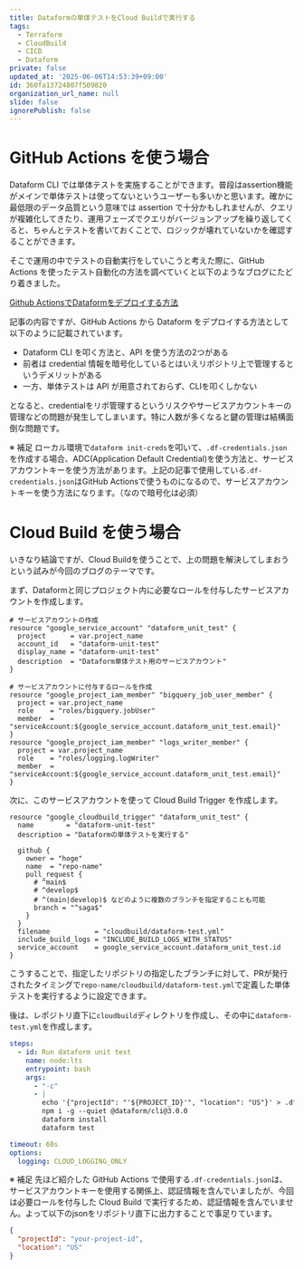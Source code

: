 ```yaml
---
title: Dataformの単体テストをCloud Buildで実行する
tags:
  - Terraform
  - CloudBuild
  - CICD
  - Dataform
private: false
updated_at: '2025-06-06T14:53:39+09:00'
id: 360fa13724807f509820
organization_url_name: null
slide: false
ignorePublish: false
---
```


# GitHub Actions を使う場合

Dataform CLI では単体テストを実施することができます。普段はassertion機能がメインで単体テストは使ってないというユーザーも多いかと思います。確かに最低限のデータ品質という意味では assertion で十分かもしれませんが、クエリが複雑化してきたり、運用フェーズでクエリがバージョンアップを繰り返してくると、ちゃんとテストを書いておくことで、ロジックが壊れていないかを確認することができます。

そこで運用の中でテストの自動実行をしていこうと考えた際に、GitHub Actions を使ったテスト自動化の方法を調べていくと以下のようなブログにたどり着きました。

[Github ActionsでDataformをデプロイする方法](https://qiita.com/leemunhui/items/d2a9f060341113b00c07)

記事の内容ですが、GitHub Actions から Dataform をデプロイする方法として以下のように記載されています。

- Dataform CLI を叩く方法と、API を使う方法の2つがある
- 前者は credential 情報を暗号化しているとはいえリポジトリ上で管理するというデメリットがある
- 一方、単体テストは API が用意されておらず、CLIを叩くしかない

となると、credentialをリポ管理するというリスクやサービスアカウントキーの管理などの問題が発生してしまいます。特に人数が多くなると鍵の管理は結構面倒な問題です。

※ 補足
ローカル環境で`dataform init-creds`を叩いて、`.df-credentials.json`を作成する場合、ADC(Application Default Credential)を使う方法と、サービスアカウントキーを使う方法があります。上記の記事で使用している`.df-credentials.json`はGitHub Actionsで使うものになるので、サービスアカウントキーを使う方法になります。（なので暗号化は必須）

# Cloud Build を使う場合

いきなり結論ですが、Cloud Buildを使うことで、上の問題を解決してしまおうという試みが今回のブログのテーマです。

まず、Dataformと同じプロジェクト内に必要なロールを付与したサービスアカウントを作成します。

```hcl
# サービスアカウントの作成
resource "google_service_account" "dataform_unit_test" {
  project      = var.project_name
  account_id   = "dataform-unit-test"
  display_name = "dataform-unit-test"
  description  = "Dataform単体テスト用のサービスアカウント"
}

# サービスアカウントに付与するロールを作成
resource "google_project_iam_member" "bigquery_job_user_member" {
  project = var.project_name
  role    = "roles/bigquery.jobUser"
  member  = "serviceAccount:${google_service_account.dataform_unit_test.email}"
}
resource "google_project_iam_member" "logs_writer_member" {
  project = var.project_name
  role    = "roles/logging.logWriter"
  member  = "serviceAccount:${google_service_account.dataform_unit_test.email}"
}
```

次に、このサービスアカウントを使って Cloud Build Trigger を作成します。

```hcl
resource "google_cloudbuild_trigger" "dataform_unit_test" {
  name        = "dataform-unit-test"
  description = "Dataformの単体テストを実行する"

  github {
    owner = "hoge"
    name  = "repo-name"
    pull_request {
      # ^main$
      # ^develop$
      # ^(main|develop)$ などのように複数のブランチを指定することも可能
      branch = "^saga$"
    }
  }
  filename           = "cloudbuild/dataform-test.yml"
  include_build_logs = "INCLUDE_BUILD_LOGS_WITH_STATUS"
  service_account    = google_service_account.dataform_unit_test.id
}
```

こうすることで、指定したリポジトリの指定したブランチに対して、PRが発行されたタイミングで`repo-name/cloudbuild/dataform-test.yml`で定義した単体テストを実行するように設定できます。

後は、レポジトリ直下に`cloudbuild`ディレクトリを作成し、その中に`dataform-test.yml`を作成します。

```yaml
steps:
  - id: Run dataform unit test
    name: node:lts
    entrypoint: bash
    args:
      - "-c"
      - |
        echo '{"projectId": "'${PROJECT_ID}'", "location": "US"}' > .df-credentials.json
        npm i -g --quiet @dataform/cli@3.0.0
        dataform install
        dataform test

timeout: 60s
options:
  logging: CLOUD_LOGGING_ONLY
```

※ 補足
先ほど紹介した GitHub Actions で使用する`.df-credentials.json`は、サービスアカウントキーを使用する関係上、認証情報を含んでいましたが、今回は必要ロールを付与した Cloud Build で実行するため、認証情報を含んでいません。よって以下のjsonをリポジトリ直下に出力することで事足りています。

```json
{
  "projectId": "your-project-id",
  "location": "US"
}
```

